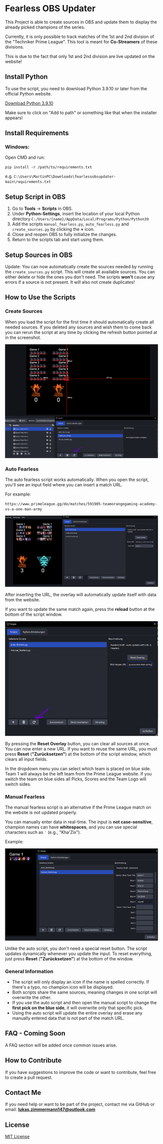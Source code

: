 # Fearless OBS Updater

This Project is able to create sources in OBS and update them to display the already picked champions of the series.

Currently, it is only possible to track matches of the 1st and 2nd division of the "Techniker Prime League". 
This tool is meant for **Co-Streamers** of these divisions.

This is due to the fact that only 1st and 2nd division are live updated on the website!

## Install Python

To use the script, you need to download Python 3.9.10 or later from the official Python website.

[Download Python 3.9.10](https://www.python.org/downloads/release/python-3910/)

Make sure to click on "Add to path" or something like that when the installer appears!

## Install Requirements

### Windows:

Open CMD and run:

`pip install -r /path/to/requirements.txt`

e.g. `C:\Users\MartinPC\Downloads\fearlessobsupdater-main\requirements.txt`

## Setup Script in OBS

1. Go to **Tools** -> **Scripts** in OBS.
2. Under **Python-Settings**, insert the location of your local Python directory `C:/Users/{name}/AppData/Local/Programs/Python/Python39`
3. Add the scripts `manual_fearless.py`, `auto_fearless.py` and `create_sources.py` by clicking the **+** icon.
4. Close and reopen OBS to fully initialize the changes.
5. Return to the scripts tab and start using them.

## Setup Sources in OBS

Update: You can now automatically create the sources needed by running the `create_sources.py` script.
This will create all available sources. You can either delete or hide the ones you don't need. The scripts **won't** cause
any errors if a source is not present. It will also not create duplicates!

## How to Use the Scripts

### Create Sources

When you load the script for the first time it should automatically create all needed sources. If you deleted any sources and wish
them to come back you can rerun the script at any time by clicking the refresh button pointed at in the screenshot.

![img.png](examples/createsources.png)

### Auto Fearless

The auto fearless script works automatically. When you open the script, you'll see an input field where you can insert a match URL.

For example:

`https://www.primeleague.gg/de/matches/591905-teamorangegaming-academy-vs-a-one-man-army`

![img.png](examples/auto.png)

After inserting the URL, the overlay will automatically update itself with data from the website.

If you want to update the same match again, press the **reload** button at the bottom of the script window.

![img.png](examples/scripts.png)

By pressing the **Reset Overlay** button, you can clear all sources at once. You can now enter a new URL. If you want to reuse the same URL, you must press **Reset** (**"Zurücksetzen"**) at the bottom of the script window, which clears all input fields.

In the dropdown menu you can select which team is placed on blue side. Team 1 will always be the left team from the Prime League website.
If you switch the team on blue sides all Picks, Scores and the Team Logo will switch sides.

### Manual Fearless

The manual fearless script is an alternative if the Prime League match on the website is not updated properly.

You can manually enter data in real-time. The input is **not case-sensitive**, champion names can have **whitespaces**, and you can use special characters such as `'` (e.g., "Kha'Zix").

Example:

![img.png](examples/manual.png)

Unlike the auto script, you don't need a special reset button. The script updates dynamically whenever you update the input. To reset everything, just press **Reset** (**"Zurücksetzen"**) at the bottom of the window.

### General Information

- The script will only display an icon if the name is spelled correctly. If there's a typo, no champion icon will be displayed.
- Both scripts share the same sources, meaning changes in one script will overwrite the other.
- If you use the auto script and then open the manual script to change the **first pick on the blue side**, it will overwrite only that specific pick.
- Using the auto script will update the entire overlay and erase any manually entered data that is not part of the match URL.

## FAQ - Coming Soon

A FAQ section will be added once common issues arise.

## How to Contribute

If you have suggestions to improve the code or want to contribute, feel free to create a pull request.

## Contact Me

If you need help or want to be part of the project, contact me via GitHub or email: **lukas.zimmermann147@outlook.com**

## License

[MIT License](https://choosealicense.com/licenses/mit/)
